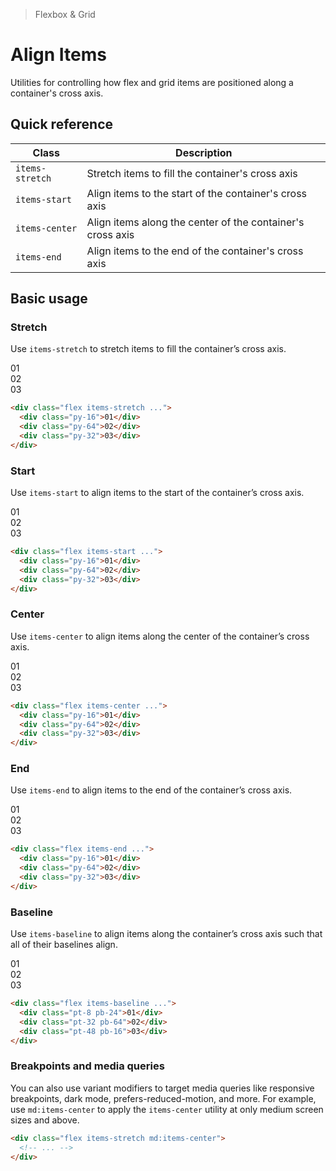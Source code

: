 <script setup>
const exampleClasses = 'p-24 rounded font-ex flex items-center justify-center'
</script>

> Flexbox & Grid

# Align Items
Utilities for controlling how flex and grid items are positioned along a container's cross axis.

## Quick reference

| Class           | Description                                                |
| --------------- | ---------------------------------------------------------- |
| `items-stretch` | Stretch items to fill the container's cross axis           |
| `items-start`   | Align items to the start of the container's cross axis     |
| `items-center`  | Align items along the center of the container's cross axis |
| `items-end`     | Align items to the end of the container's cross axis       |

## Basic usage
### Stretch
Use `items-stretch` to stretch items to fill the container’s cross axis.

<container>
  <box striped class="grid grid-cols-3 items-stretch gap-16" fg-color="var(--tw-purple-fg)" bg-color="var(--tw-purple-bg)">
    <div class="py-16 bg-purple-500" :class="exampleClasses">01</div>
    <div class="py-64 bg-purple-500" :class="exampleClasses">02</div>
    <div class="py-32 bg-purple-500" :class="exampleClasses">03</div>
  </box>
</container>

```html
<div class="flex items-stretch ...">
  <div class="py-16">01</div>
  <div class="py-64">02</div>
  <div class="py-32">03</div>
</div>
```

### Start
Use `items-start` to align items to the start of the container’s cross axis.

<container>
  <box striped class="grid grid-cols-3 items-start gap-16" fg-color="var(--tw-violet-fg)" bg-color="var(--tw-violet-bg)">
    <div class="py-16 bg-violet-500" :class="exampleClasses">01</div>
    <div class="py-64 bg-violet-500" :class="exampleClasses">02</div>
    <div class="py-32 bg-violet-500" :class="exampleClasses">03</div>
  </box>
</container>

```html
<div class="flex items-start ...">
  <div class="py-16">01</div>
  <div class="py-64">02</div>
  <div class="py-32">03</div>
</div>
```

### Center
Use `items-center` to align items along the center of the container’s cross axis.

<container>
  <box striped class="grid grid-cols-3 items-center gap-16" fg-color="var(--tw-pink-fg)" bg-color="var(--tw-pink-bg)">
    <div class="py-16 bg-pink-500" :class="exampleClasses">01</div>
    <div class="py-64 bg-pink-500" :class="exampleClasses">02</div>
    <div class="py-32 bg-pink-500" :class="exampleClasses">03</div>
  </box>
</container>

```html
<div class="flex items-center ...">
  <div class="py-16">01</div>
  <div class="py-64">02</div>
  <div class="py-32">03</div>
</div>
```

### End
Use `items-end` to align items to the end of the container’s cross axis.

<container>
  <box striped class="grid grid-cols-3 items-end gap-16" fg-color="var(--tw-indigo-fg)" bg-color="var(--tw-indigo-bg)">
    <div class="py-16 bg-indigo-500" :class="exampleClasses">01</div>
    <div class="py-64 bg-indigo-500" :class="exampleClasses">02</div>
    <div class="py-32 bg-indigo-500" :class="exampleClasses">03</div>
  </box>
</container>

```html
<div class="flex items-end ...">
  <div class="py-16">01</div>
  <div class="py-64">02</div>
  <div class="py-32">03</div>
</div>
```

### Baseline
Use `items-baseline` to align items along the container’s cross axis such that all of their baselines align.

<container>
  <box striped class="grid grid-cols-3 items-baseline gap-16" fg-color="var(--tw-blue-fg)" bg-color="var(--tw-blue-bg)">
    <div class="pt-8 pb-24 bg-blue-500" :class="exampleClasses">01</div>
    <div class="pt-32 pb-64 bg-blue-500" :class="exampleClasses">02</div>
    <div class="pt-48 pb-16 bg-blue-500" :class="exampleClasses">03</div>
  </box>
</container>

```html
<div class="flex items-baseline ...">
  <div class="pt-8 pb-24">01</div>
  <div class="pt-32 pb-64">02</div>
  <div class="pt-48 pb-16">03</div>
</div>
```

### Breakpoints and media queries
You can also use variant modifiers to target media queries like responsive breakpoints, dark mode, prefers-reduced-motion, and more. For example, use `md:items-center` to apply the `items-center` utility at only medium screen sizes and above.

```html
<div class="flex items-stretch md:items-center">
  <!-- ... -->
</div>
```
